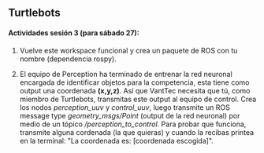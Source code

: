 ## Turtlebots

#### Actividades sesión 3 (para sábado 27):

1) Vuelve este workspace funcional y crea un paquete de ROS con tu nombre (dependencia rospy).


2) El equipo de Perception ha terminado de entrenar la red neuronal encargada de identificar objetos para la competencia, esta tiene como output una coordenada **(x,y,z)**. Así que VantTec necesita que tú, como miembro de Turtlebots, transmitas este output al equipo de control. Crea los nodos *perception_uuv* y *control_uuv*, luego transmite un ROS message type *geometry_msgs/Point* (output de la red neuronal) por medio de un tópico */perception_to_control*. Para probar que funciona, transmite alguna cordenada (la que quieras) y cuando la recibas printea en la terminal: "La coordenada es: [coordenada escogida]". 


